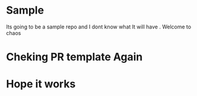 # Sample

Its going to be a sample repo and I dont know what It will have .
Welcome to chaos

# Cheking PR template Again
# Hope it works
